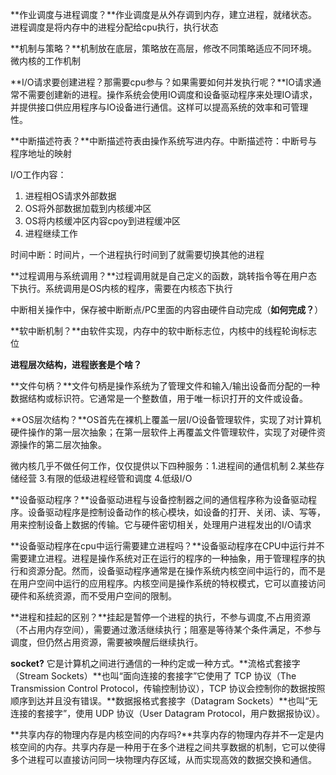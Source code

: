 **作业调度与进程调度？**作业调度是从外存调到内存，建立进程，就绪状态。进程调度是将内存中的进程分配给cpu执行，执行状态

**机制与策略？**机制放在底层，策略放在高层，修改不同策略适应不同环境。微内核的工作机制

**I/O请求要创建进程？那需要cpu参与？如果需要如何并发执行呢？**IO请求通常不需要创建新的进程。操作系统会使用IO调度和设备驱动程序来处理IO请求，并提供接口供应用程序与IO设备进行通信。这样可以提高系统的效率和可管理性。

**中断描述符表？**中断描述符表由操作系统写进内存。中断描述符：中断号与程序地址的映射

I/O工作内容：

1. 进程相OS请求外部数据
2. OS将外部数据加载到内核缓冲区
3. OS将内核缓冲区内容cpoy到进程缓冲区
4. 进程继续工作

时间中断：时间片，一个进程执行时间到了就需要切换其他的进程

**过程调用与系统调用？**过程调用就是自己定义的函数，跳转指令等在用户态下执行。系统调用是OS内核的程序，需要在内核态下执行

中断相关操作中，保存被中断断点/PC里面的内容由硬件自动完成（**如何完成？**）

**软中断机制？**由软件实现，内存中的软中断标志位，内核中的线程轮询标志位

**进程层次结构，进程嵌套是个啥？**

**文件句柄？**文件句柄是操作系统为了管理文件和输入/输出设备而分配的一种数据结构或标识符。它通常是一个整数值，用于唯一标识打开的文件或设备。

**OS层次结构？**OS首先在裸机上覆盖一层I/O设备管理软件，实现了对计算机硬件操作的第一层次抽象；在第一层软件上再覆盖文件管理软件，实现了对硬件资源操作的第二层次抽象。

微内核几乎不做任何工作，仅仅提供以下四种服务：1.进程间的通信机制 2.某些存储经营 3.有限的低级进程经管和调度 4.低级I/O

**设备驱动程序？**设备驱动进程与设备控制器之间的通信程序称为设备驱动程序。设备驱动程序是控制设备动作的核心模块，如设备的打开、关闭、读、写等，用来控制设备上数据的传输。它与硬件密切相关，处理用户进程发出的I/O请求

**设备驱动程序在cpu中运行需要建立进程吗？**设备驱动程序在CPU中运行并不需要建立进程。进程是操作系统对正在运行的程序的一种抽象，用于管理程序的执行和资源分配。然而，设备驱动程序通常是在操作系统内核空间中运行的，而不是在用户空间中运行的应用程序。内核空间是操作系统的特权模式，它可以直接访问硬件和系统资源，而不受用户空间的限制。

**进程和挂起的区别？**挂起是暂停一个进程的执行，不参与调度,不占用资源（不占用内存空间），需要通过激活继续执行；阻塞是等待某个条件满足，不参与调度，但仍然占用资源，需要被唤醒后继续执行。

**socket?**  它是计算机之间进行通信的一种约定或一种方式。**流格式套接字（Stream Sockets）**也叫“面向连接的套接字”它使用了 TCP 协议（The Transmission Control Protocol，传输控制协议），TCP 协议会控制你的数据按照顺序到达并且没有错误。**数据报格式套接字（Datagram Sockets）**也叫“无连接的套接字”，使用 UDP 协议（User Datagram Protocol，用户数据报协议）。

**共享内存的物理内存是内核空间的内存吗?**共享内存的物理内存并不一定是内核空间的内存。共享内存是一种用于在多个进程之间共享数据的机制，它可以使得多个进程可以直接访问同一块物理内存区域，从而实现高效的数据交换和通信。

